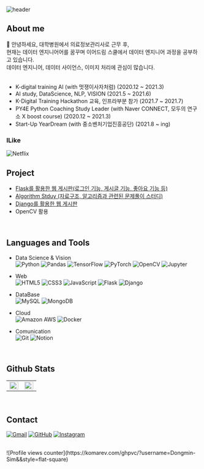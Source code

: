 <!-- 헤더 -->
![header](https://capsule-render.vercel.app/api?type=waving&color=gradient&height=150&section=header&text=👋Hi!%20%20I'm%20Dongmin!&fontAlign=50&fontAlignY=40&fontSize=40)

## About me 
<!-- 소개글 --> 
<div align>
<!--   <strong>  -->
    🌱 안녕하세요, 대학병원에서 의료정보관리사로 근무 후, <br>
    현재는 데이터 엔지니어어를 꿈꾸며 이어드림 스쿨에서 데이터 엔지니어 과정을 공부하고 있습니다. <br>
    데이터 엔지니어, 데이터 사이언스, 이미지 처리에 관심이 많습니다.
    
<!--   </strong> -->
</div>

<br/>

- K-digital training AI (with 멋쟁이사자처럼) (2020.12 ~ 2021.3)
- AI study, DataScience, NLP, VISION (2021.5 ~ 2021.6)
- K-Digital Training Hackathon 교육, 인프라부분 참가 (2021.7 ~ 2021.7)
- PY4E Python Coaching Study Leader (with Naver CONNECT, 모두의 연구소 X boost course) (2020.12 ~ 2021.3)
- Start-Up YearDream (with 중소벤처기업진흥공단) (2021.8 ~ ing)

### ILike
<img alt="Netflix" src ="https://img.shields.io/badge/Netflix-E50914.svg?&style=for-the-badge&logo=Netflix&logoColor=white"/>
<br/>

## Project 
- [Flask를 활용한 웹 게시판(로그인 기능, 게시글 기능, 좋아요 기능 등)](https://github.com/Dongmin-Sim/web-board-with-flask)
- [Algorithm Stduy (자료구조, 알고리즘과 관련된 문제풀이 스터디)](https://github.com/Dongmin-Sim/algorithm_study)
- [Django를 활용한 웹 게시판]()
- OpenCV 활용 


<br/>

## Languages and Tools  

* Data Science & Vision  
<img alt="Python" src ="https://img.shields.io/badge/Python-3776AB.svg?&style=for-the-badge&logo=Python&logoColor=white"/> <img alt="Pandas" src ="https://img.shields.io/badge/Pandas-150458.svg?&style=for-the-badge&logo=Pandas&logoColor=white"/> <img alt="TensorFlow" src ="https://img.shields.io/badge/TensorFlow-FF6F00.svg?&style=for-the-badge&logo=TensorFlow&logoColor=white"/> <img alt="PyTorch" src ="https://img.shields.io/badge/PyTorch-EE4C2C.svg?&style=for-the-badge&logo=PyTorch&logoColor=white"/> <img alt="OpenCV" src ="https://img.shields.io/badge/OpenCV-5C3EE8.svg?&style=for-the-badge&logo=OpenCV&logoColor=white"/> <img alt="Jupyter" src ="https://img.shields.io/badge/Jupyter-F37626.svg?&style=for-the-badge&logo=Jupyter&logoColor=white"/> 

* Web   
<img alt="HTML5" src ="https://img.shields.io/badge/Html5-E34F26.svg?&style=for-the-badge&logo=HTML5&logoColor=white"/> <img alt="CSS3" src ="https://img.shields.io/badge/CSS3-1572B6.svg?&style=for-the-badge&logo=CSS3&logoColor=white"/> <img alt="JavaScript" src ="https://img.shields.io/badge/JavaScript-F7DF1E.svg?&style=for-the-badge&logo=JavaScript&logoColor=white"/> <img alt="Flask" src ="https://img.shields.io/badge/Flask-000000.svg?&style=for-the-badge&logo=Flask&logoColor=white"/> <img alt="Django" src ="https://img.shields.io/badge/Django-092E20.svg?&style=for-the-badge&logo=Django&logoColor=white"/> 

* DataBase   
<img alt="MySQL" src ="https://img.shields.io/badge/MySQL-4479A1.svg?&style=for-the-badge&logo=MySQL&logoColor=white"/> <img alt="MongoDB" src ="https://img.shields.io/badge/MongoDB-47A248.svg?&style=for-the-badge&logo=MongoDB&logoColor=white"/>

* Cloud   
<img alt="Amazon AWS" src ="https://img.shields.io/badge/Amazon AWS-232F3E.svg?&style=for-the-badge&logo=AmazonAWS&logoColor=white"/> <img alt="Docker" src ="https://img.shields.io/badge/Docker-2496ED.svg?&style=for-the-badge&logo=Docker&logoColor=white"/>

* Comunication   
<img alt="Git" src ="https://img.shields.io/badge/Git-F05032.svg?&style=for-the-badge&logo=Git&logoColor=white"/> <img alt="Notion" src ="https://img.shields.io/badge/Notion-000000.svg?&style=for-the-badge&logo=Notion&logoColor=white"/>

<br/>  

## Github Stats  
<table>
  <tr>
    <td valign="top" width="50%">
      <img src="https://github-readme-stats.vercel.app/api?username=Dongmin-Sim&show_icons=true&count_private=true&hide_border=true" align="left" style="width: 100%" />
    </td>
    <td valign="top" width="50%">
      <img src="https://github-readme-stats.vercel.app/api/top-langs/?username=Dongmin-Sim&hide_border=true&layout=compact" align="left" style="width: 100%" />
    </td>
  </tr>
</table>  

<br/>  

## Contact  
[<img alt="Gmail" src ="https://img.shields.io/badge/Gmail-EA4335.svg?&style=for-the-badge&logo=Gmail&logoColor=white"/>](mailto:codongmin@gmail.com)
[<img alt="GitHub" src ="https://img.shields.io/badge/GitHub-181717.svg?&style=for-the-badge&logo=GitHub&logoColor=white"/>](mailto:github.com/Dongmin-Sim)
<a href="https://instagram.com/d_m2n" target="_blank">
<img alt="Instagram" src ="https://img.shields.io/badge/Instagram-E4405F.svg?&style=for-the-badge&logo=Instagram&logoColor=white"/>
</a>  


<br/> 
![Profile views counter](https://komarev.com/ghpvc/?username=Dongmin-Sim&&style=flat-square)  
<br/>  

